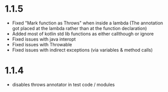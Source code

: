 # 1.1.5
 - Fixed "Mark function as Throws" when inside a lambda (The annotation got placed at the lambda rather than at the function declaration)
 - Added most of kotlin std lib functions as either callthough or ignore
 - Fixed issues with java interopt
 - Fixed issues with Throwable
 - Fixed issues with indirect exceptions (via variables & method calls)

# 1.1.4
- disables throws annotator in test code / modules

